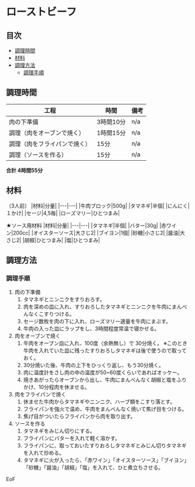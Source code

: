 <!-- omit in toc -->
# ローストビーフ

<!-- omit in toc -->
## 目次

- [調理時間](#調理時間)
- [材料](#材料)
- [調理方法](#調理方法)
  - [調理手順](#調理手順)

## 調理時間

| 工程 | 時間 | 備考 |
|---|---|---|
| 肉の下準備 | 3時間10分 | n/a |
| 調理（肉をオーブンで焼く） | 1時間15分 | n/a |
| 調理（肉をフライパンで焼く） | 15分 | n/a |
| 調理（ソースを作る） | 15分 | n/a |

**合計 4時間55分**

## 材料

（3人前）
|材料|分量|
|---|---|
|牛肉ブロック|500g|
|タマネギ|半個|
|にんにく|１かけ|
|セージ|4,5毎|
|ローズマリー|ひとつまみ|

★ソース用材料
|材料|分量|
|---|---|
|タマネギ|半個|
|バター|30g|
|赤ワイン|200cc|
|オイスターソース|大さじ2|
|ブイヨン|1個|
|砂糖|小さじ2|
|醤油|大さじ2|
|胡椒|ひとつまみ|
|塩|ひとつまみ|

## 調理方法

### 調理手順

1. 肉の下準備
   1. タマネギとニンニクをすりおろす。
   1. 肉を深めの皿に入れ、すりおろしたタマネギとニンニクを牛肉にまんべんなくこすりつける。
   1. セージ数枚を肉の下に入れ、ローズマリー適量を牛肉にまぶす。
   1. 牛肉の入った皿にラップをし、3時間程度常温で寝かせる。
1. 肉をオーブンで焼く
   1. 牛肉をオーブン皿に入れ、100度（余熱無し）で 30分焼く。
   ※このとき牛肉を入れていた皿に残ったすりおろしタマネギは後で使うので取っておく。
   1. 30分焼いた後、牛肉の上下をひっくり返し、もう30分焼く。
   1. 肉に温度計をさし肉の中の温度が50~60度くらいであればオッケー。
   1. 焼きあがったらオーブンから出し、牛肉にまんべんなく胡椒と塩をふりかけ、10分程肉を休ませる。 
1. 肉をフライパンで焼く
   1. 休ませた牛肉からタマネギやニンニク、ハーブ類をこすり落とす。
   1. フライパンを強火で温め、牛肉をまんべんなく焼いて焦げ目をつける。
   1. 焦げ目がついたらフライパンから肉を取り出す。
1. ソースを作る
   1. タマネギをみじん切りにする。
   1. フライパンにバターを入れて軽く溶かす。
   1. フライパンに、取っておいたすりおろしタマネギとみじん切りタマネギを入れて炒める。
   1. タマネギに火が入ったら、「赤ワイン」「オイスターソース」「ブイヨン」「砂糖」「醤油」「胡椒」「塩」を入れて、ひと煮立ちさせる。

EoF